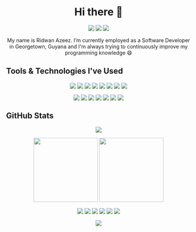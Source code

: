 <h1 align="center">
    Hi there 👋 
</h1>

<p align="center">
    <a href="https://www.linkedin.com/in/ridwanazeez/" target="_blank"><img src="https://img.shields.io/badge/LinkedIn-0077B5?style=for-the-badge&logo=linkedin&logoColor=white"></img></a>
    <a href="https://www.twitter.com/awholeskunt/" target="_blank"><img src="https://img.shields.io/badge/Twitter-1D9BF0?style=for-the-badge&logo=twitter&logoColor=white"></img></a>
    <a href="https://www.instagram.com/ridwanazeez/" target="_blank"><img src="https://img.shields.io/badge/Instagram-E4405F?style=for-the-badge&logo=instagram&logoColor=white"></img></a>
</p>

<p align="center">
    My name is Ridwan Azeez. I’m currently employed as a Software Developer in Georgetown, Guyana and I'm always trying to continuously improve my programming knowledge 😄
</p>

## Tools & Technologies I've Used

<p align="center">
    <a href="https://angular.io/" target="_blank"><img align="center" src="https://img.shields.io/badge/Angular-DD0031.svg?style=for-the-badge&logo=angular&logoColor=white"/></a>
    <a href="https://getbootstrap.com/" target="_blank"><img align="center" src="https://img.shields.io/badge/Bootstrap-563D7C.svg?style=for-the-badge&logo=bootstrap&logoColor=white"/></a>
    <a href="https://www.chartjs.org/" target="_blank"><img align="center" src="https://img.shields.io/badge/Chart.js-F5788D.svg?style=for-the-badge&logo=chart.js&logoColor=white"/></a>
    <a href="https://www.w3schools.com/css/default.asp" target="_blank"><img align="center" src="https://img.shields.io/badge/CSS3-1572B6.svg?style=for-the-badge&logo=css3&logoColor=white"/></a>
    <a href="https://www.docker.com" target="_blank"><img align="center" src="https://img.shields.io/badge/Docker-2496ED.svg?style=for-the-badge&logo=docker&logoColor=white"/></a>
    <a href="https://git-scm.com/" target="_blank"><img align="center" src="https://img.shields.io/badge/Git-F05033.svg?style=for-the-badge&logo=git&logoColor=white"/></a>
    <a href="https://www.w3schools.com/html/" target="_blank"><img align="center" src="https://img.shields.io/badge/HTML5-E34F26.svg?style=for-the-badge&logo=html5&logoColor=white"/></a>
    <a href="https://www.javascript.com/" target="_blank"><img align="center" src="https://img.shields.io/badge/JavaScript-323330.svg?style=for-the-badge&logo=javascript&logoColor=F7DF1E"/></a>
</p>

<p align="center">
    <a href="https://laravel.com/" target="_blank"><img align="center" src="https://img.shields.io/badge/Laravel-FF2D20.svg?style=for-the-badge&logo=laravel&logoColor=white"/></a>
    <a href="https://mariadb.org/" target="_blank"><img align="center" src="https://img.shields.io/badge/MariaDB-003545?style=for-the-badge&logo=mariadb&logoColor=white"/></a>
    <a href="https://www.mysql.com/" target="_blank"><img align="center" src="https://img.shields.io/badge/MySQL-00f.svg?style=for-the-badge&logo=mysql&logoColor=white"/></a>
    <a href="https://tailwindcss.com/" target="_blank"><img align="center" src="https://img.shields.io/badge/TailwindCSS-38B2AC.svg?style=for-the-badge&logo=tailwind-css&logoColor=white"/></a>
    <a href="https://code.visualstudio.com/" target="_blank"><img align="center" src="https://img.shields.io/badge/Visual%20Studio%20Code-0078d7.svg?style=for-the-badge&logo=visual-studio-code&logoColor=white"/></a>
    <a href="https://vuejs.org/" target="_blank"><img align="center" src="https://img.shields.io/badge/Vue.js-35495E?style=for-the-badge&logo=vuedotjs&logoColor=4FC08D"/></a>
    <a href="https://wordpress.org/" target="_blank"><img align="center" src="https://img.shields.io/badge/WordPress-117AC9.svg?style=for-the-badge&logo=WordPress&logoColor=white"/></a>
</p>

## GitHub Stats

<p align="center">
    <img src="https://github-readme-activity-graph.vercel.app/graph?username=ridwanazeez&theme=tokyo-night&hide_border=true&radius=1&area=true&point=false"></img>
</p>

<p align="center">
    <img height="175" src="https://github-readme-stats.vercel.app/api?username=ridwanazeez&show_icons=true&theme=tokyonight&hide_border=true"></img>
    <img height="175" src="https://github-readme-streak-stats.herokuapp.com?user=ridwanazeez&theme=tokyonight&hide_border=true&mode=daily"></img>
</p>

<p align="center">
    <a href="https://github.com/ridwanazeez/ridwanazeez.github.io" target="_blank"><img src="https://github-readme-stats.vercel.app/api/pin/?username=ridwanazeez&repo=ridwanazeez.github.io&theme=tokyonight&hide_border=true"></img></a>
    <a href="https://github.com/ridwanazeez/salary-calculator" target="_blank"><img src="https://github-readme-stats.vercel.app/api/pin/?username=ridwanazeez&repo=salary-calculator&theme=tokyonight&hide_border=true"></img></a>
    <a href="https://github.com/ridwanazeez/vehicle-import-calculator" target="_blank"><img src="https://github-readme-stats.vercel.app/api/pin/?username=ridwanazeez&repo=vehicle-import-calculator&theme=tokyonight&hide_border=true"></img></a>
    <a href="https://github.com/ridwanazeez/colourpalettes" target="_blank"><img src="https://github-readme-stats.vercel.app/api/pin/?username=ridwanazeez&repo=colourpalettes&theme=tokyonight&hide_border=true"></img></a>
    <a href="https://github.com/ridwanazeez/ridwanazeez" target="_blank"><img src="https://github-readme-stats.vercel.app/api/pin/?username=ridwanazeez&repo=ridwanazeez&theme=tokyonight&hide_border=true"></img></a>
    <a href="https://github.com/ridwanazeez/colourpalettes-JSON" target="_blank"><img src="https://github-readme-stats.vercel.app/api/pin/?username=ridwanazeez&repo=colourpalettes-JSON&theme=tokyonight&hide_border=true"></img></a>
</p>

<p align="center">
    <img src="https://github-readme-stats.vercel.app/api/top-langs/?username=ridwanazeez&theme=tokyonight&hide_border=true&layout=donut"></img>
</p>
